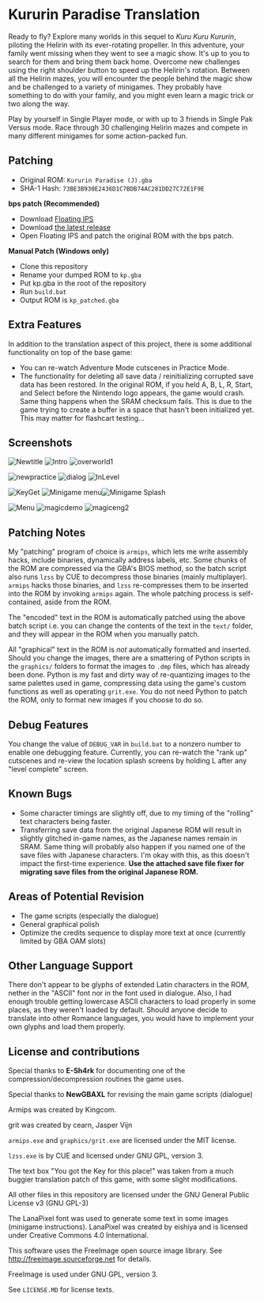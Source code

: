 # Kururin Paradise Translation

Ready to fly? Explore many worlds in this sequel to _Kuru Kuru Kururin_, piloting the Helirin with its ever-rotating propeller. In this adventure, your family went missing when they went to see a magic show. It's up to you to search for them and bring them back home. Overcome new challenges using the right shoulder button to speed up the Helirin's rotation. Between all the Helirin mazes, you will encounter the people behind the magic show and be challenged to a variety of minigames. They probably have something to do with your family, and you might even learn a magic trick or two along the way.

Play by yourself in Single Player mode, or with up to 3 friends in Single Pak Versus mode. Race through 30 challenging Helirin mazes and compete in many different minigames for some action-packed fun.

## Patching

* Original ROM: `Kururin Paradise (J).gba`
* SHA-1 Hash: `73BE3B930E2436D1C7BDB74AC281DD27C72E1F9E`

__bps patch (Recommended)__

* Download [Floating IPS](https://www.romhacking.net/utilities/1040/)
* Download [the latest release](https://github.com/Dimedime-d/kptranslation/releases/latest/)
* Open Floating IPS and patch the original ROM with the bps patch.

__Manual Patch (Windows only)__

* Clone this repository
* Rename your dumped ROM to `kp.gba`
* Put kp.gba in the root of the repository
* Run `build.bat`
* Output ROM is `kp_patched.gba`

## Extra Features

In addition to the translation aspect of this project, there is some additional functionality on top of the base game:
* You can re-watch Adventure Mode cutscenes in Practice Mode.
* The functionality for deleting all save data / reinitializing corrupted save data has been restored. In the original ROM, if you held A, B, L, R, Start, and Select before the Nintendo logo appears, the game would crash. Same thing happens when the SRAM checksum fails. This is due to the game trying to create a buffer in a space that hasn't been initialized yet. This may matter for flashcart testing...

## Screenshots

![Newtitle](https://user-images.githubusercontent.com/73413313/249013413-b3a88ca7-2922-49fc-bc88-9af111db4c3e.png)
![Intro](https://user-images.githubusercontent.com/73413313/118182581-2e549d00-b407-11eb-9249-e57a80671997.png)
![overworld1](https://github.com/Dimedime-d/kptranslation/assets/73413313/efca7050-6a9e-45a8-a4b0-c50be96f043b)

![newpractice](https://github.com/Dimedime-d/kptranslation/assets/73413313/c2728a86-7247-4549-bf1a-c0def0d0ddf0)
![dialog](https://github.com/Dimedime-d/kptranslation/assets/73413313/c9aedc5f-0458-4db8-94c1-ff16f206b9a8)
![InLevel](https://user-images.githubusercontent.com/73413313/145758653-84e19125-517c-466a-ac73-6962bdfc3aaa.png)

![KeyGet](https://user-images.githubusercontent.com/73413313/249255538-0c87b23d-1586-4ee4-b17d-c7962f135be7.png)
![Minigame menu](https://user-images.githubusercontent.com/73413313/118183148-c6528680-b407-11eb-8706-71e3966a8baa.png)![Minigame Splash](https://user-images.githubusercontent.com/73413313/145687348-8cca6643-1bc8-4d63-8a88-7d76131696d0.png)

![Menu](https://user-images.githubusercontent.com/73413313/249256101-db3d1cc3-6e8f-4e57-a003-8a5c84dd1b40.png)
![magicdemo](https://github.com/Dimedime-d/kptranslation/assets/73413313/7967a269-ad59-4107-b8c5-06f8f2ebc1ff)
![magiceng2](https://github.com/Dimedime-d/kptranslation/assets/73413313/792843a8-1fea-40dd-829c-baa4bfd1c238)

## Patching Notes

My "patching" program of choice is `armips`, which lets me write assembly hacks, include binaries, dynamically address labels, etc. Some chunks of the ROM are compressed via the GBA's BIOS method, so the batch script also runs `lzss` by CUE to decompress those binaries (mainly multiplayer). `armips` hacks those binaries, and `lzss` re-compresses them to be inserted into the ROM by invoking `armips` again. The whole patching process is self-contained, aside from the ROM.

The "encoded" text in the ROM is automatically patched using the above batch script i.e. you can change the contents of the text in the `text/` folder, and they will appear in the ROM when you manually patch.

All "graphical" text in the ROM is _not_ automatically formatted and inserted. Should you change the images, there are a smattering of Python scripts in the `graphics/` folders to format the images to `.dmp` files, which has already been done. Python is my fast and dirty way of re-quantizing images to the same palettes used in game, compressing data using the game's custom functions as well as operating `grit.exe`. You do not need Python to patch the ROM, only to format new images if you choose to do so.

## Debug Features

You change the value of `DEBUG_VAR` in `build.bat` to a nonzero number to enable one debugging feature. Currently, you can re-watch the "rank up" cutscenes and re-view the location splash screens by holding L after any "level complete" screen.

## Known Bugs

* Some character timings are slightly off, due to my timing of the "rolling" text characters being faster.
* Transferring save data from the original Japanese ROM will result in slightly glitched in-game names, as the Japanese names remain in SRAM. Same thing will probably also happen if you named one of the save files with Japanese characters. I'm okay with this, as this doesn't impact the first-time experience. **Use the attached save file fixer for migrating save files from the original Japanese ROM.**

## Areas of Potential Revision

* The game scripts (especially the dialogue)
* General graphical polish
* Optimize the credits sequence to display more text at once (currently limited by GBA OAM slots)

## Other Language Support

There don't appear to be glyphs of extended Latin characters in the ROM, nether in the "ASCII" font nor in the font used in dialogue. Also, I had enough trouble getting lowercase ASCII characters to load properly in some places, as they weren't loaded by default. Should anyone decide to translate into other Romance languages, you would have to implement your own glyphs and load them properly.

## License and contributions

Special thanks to **E-Sh4rk** for documenting one of the compression/decompression routines the game uses.

Special thanks to **NewGBAXL** for revising the main game scripts (dialogue)

Armips was created by Kingcom.

grit was created by cearn, Jasper Vijn

`armips.exe` and `graphics/grit.exe` are licensed under the MIT license.

`lzss.exe` is by CUE and licensed under GNU GPL, version 3.

The text box "You got the Key for this place!" was taken from a much buggier translation patch of this game, with some slight modifications.

All other files in this repository are licensed under the GNU General Public License v3 (GNU GPL-3)

The LanaPixel font was used to generate some text in some images (minigame instructions). LanaPixel was created by eishiya and is licensed under Creative Commons 4.0 International.

This software uses the FreeImage open source image library. See http://freeimage.sourceforge.net for details.

FreeImage is used under GNU GPL, version 3. 

See `LICENSE.MD` for license texts.

